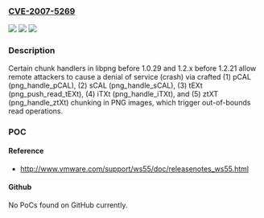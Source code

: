 ### [CVE-2007-5269](https://cve.mitre.org/cgi-bin/cvename.cgi?name=CVE-2007-5269)
![](https://img.shields.io/static/v1?label=Product&message=n%2Fa&color=blue)
![](https://img.shields.io/static/v1?label=Version&message=n%2Fa&color=blue)
![](https://img.shields.io/static/v1?label=Vulnerability&message=n%2Fa&color=brighgreen)

### Description

Certain chunk handlers in libpng before 1.0.29 and 1.2.x before 1.2.21 allow remote attackers to cause a denial of service (crash) via crafted (1) pCAL (png_handle_pCAL), (2) sCAL (png_handle_sCAL), (3) tEXt (png_push_read_tEXt), (4) iTXt (png_handle_iTXt), and (5) ztXT (png_handle_ztXt) chunking in PNG images, which trigger out-of-bounds read operations.

### POC

#### Reference
- http://www.vmware.com/support/ws55/doc/releasenotes_ws55.html

#### Github
No PoCs found on GitHub currently.

